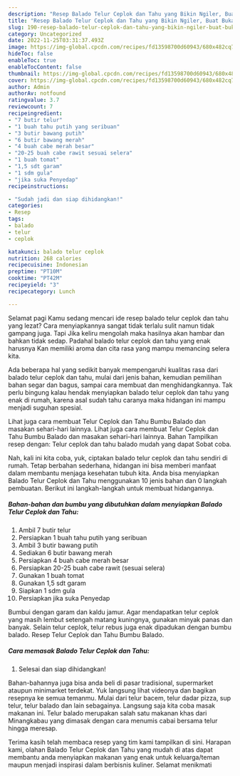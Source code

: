 ```yaml
---
description: "Resep Balado Telur Ceplok dan Tahu yang Bikin Ngiler, Buat Buka Puasa Bisa Manjain Lidah"
title: "Resep Balado Telur Ceplok dan Tahu yang Bikin Ngiler, Buat Buka Puasa Bisa Manjain Lidah"
slug: 190-resep-balado-telur-ceplok-dan-tahu-yang-bikin-ngiler-buat-buka-puasa-bisa-manjain-lidah
category: Uncategorized
date: 2022-11-25T03:31:37.493Z
image: https://img-global.cpcdn.com/recipes/fd13598700d60943/680x482cq70/balado-telur-ceplok-dan-tahu-foto-resep-utama.jpg
hideToc: false
enableToc: true
enableTocContent: false
thumbnail: https://img-global.cpcdn.com/recipes/fd13598700d60943/680x482cq70/balado-telur-ceplok-dan-tahu-foto-resep-utama.jpg
cover: https://img-global.cpcdn.com/recipes/fd13598700d60943/680x482cq70/balado-telur-ceplok-dan-tahu-foto-resep-utama.jpg
author: Admin
authorAv: notfound
ratingvalue: 3.7
reviewcount: 7
recipeingredient:
- "7 butir telur"
- "1 buah tahu putih yang seribuan"
- "3 butir bawang putih"
- "6 butir bawang merah"
- "4 buah cabe merah besar"
- "20-25 buah cabe rawit sesuai selera"
- "1 buah tomat"
- "1,5 sdt garam"
- "1 sdm gula"
- "jika suka Penyedap"
recipeinstructions:

- "Sudah jadi dan siap dihidangkan!"
categories:
- Resep
tags:
- balado
- telur
- ceplok

katakunci: balado telur ceplok 
nutrition: 268 calories
recipecuisine: Indonesian
preptime: "PT10M"
cooktime: "PT42M"
recipeyield: "3"
recipecategory: Lunch

---
```



Selamat pagi Kamu sedang mencari ide resep balado telur ceplok dan tahu yang lezat? Cara menyiapkannya sangat tidak terlalu sulit namun tidak gampang juga. Tapi Jika keliru mengolah maka hasilnya akan hambar dan bahkan tidak sedap. Padahal balado telur ceplok dan tahu yang enak harusnya Kan memiliki aroma dan cita rasa yang mampu memancing selera kita.


Ada beberapa hal yang sedikit banyak mempengaruhi kualitas rasa dari balado telur ceplok dan tahu, mulai dari jenis bahan, kemudian pemilihan bahan segar dan bagus, sampai cara membuat dan menghidangkannya. Tak perlu bingung kalau hendak menyiapkan balado telur ceplok dan tahu yang enak di rumah, karena asal sudah tahu caranya maka hidangan ini mampu menjadi suguhan spesial.

Lihat juga cara membuat Telur Ceplok dan Tahu Bumbu Balado dan masakan sehari-hari lainnya. Lihat juga cara membuat Telur Ceplok dan Tahu Bumbu Balado dan masakan sehari-hari lainnya. Bahan Tampilkan resep dengan: Telur ceplok dan tahu balado mudah yang dapat Sobat coba.


Nah, kali ini kita coba, yuk, ciptakan balado telur ceplok dan tahu sendiri di rumah. Tetap berbahan sederhana, hidangan ini bisa memberi manfaat dalam membantu menjaga kesehatan tubuh kita. Anda bisa menyiapkan Balado Telur Ceplok dan Tahu menggunakan 10 jenis bahan dan 0 langkah pembuatan. Berikut ini langkah-langkah untuk membuat hidangannya.

<!--inarticleads1-->

##### Bahan-bahan dan bumbu yang dibutuhkan dalam menyiapkan Balado Telur Ceplok dan Tahu:

1. Ambil 7 butir telur
1. Persiapkan 1 buah tahu putih yang seribuan
1. Ambil 3 butir bawang putih
1. Sediakan 6 butir bawang merah
1. Persiapkan 4 buah cabe merah besar
1. Persiapkan 20-25 buah cabe rawit (sesuai selera)
1. Gunakan 1 buah tomat
1. Gunakan 1,5 sdt garam
1. Siapkan 1 sdm gula
1. Persiapkan jika suka Penyedap


Bumbui dengan garam dan kaldu jamur. Agar mendapatkan telur ceplok yang masih lembut setengah matang kuningnya, gunakan minyak panas dan banyak. Selain telur ceplok, telur rebus juga enak dipadukan dengan bumbu balado. Resep Telur Ceplok dan Tahu Bumbu Balado. 

<!--inarticleads2-->

##### Cara memasak Balado Telur Ceplok dan Tahu:


1. Selesai dan siap dihidangkan!

Bahan-bahannya juga bisa anda beli di pasar tradisional, supermarket ataupun minimarket terdekat. Yuk langsung lihat videonya dan bagikan resepnya ke semua temanmu. Mulai dari telur bacem, telur dadar pizza, sup telur, telur balado dan lain sebagainya. Langsung saja kita coba masak makanan ini. Telur balado merupakan salah satu makanan khas dari Minangkabau yang dimasak dengan cara menumis cabai bersama telur hingga meresap. 

Terima kasih telah membaca resep yang tim kami tampilkan di sini. Harapan kami, olahan Balado Telur Ceplok dan Tahu yang mudah di atas dapat membantu anda menyiapkan makanan yang enak untuk keluarga/teman maupun menjadi inspirasi dalam berbisnis kuliner. Selamat menikmati
